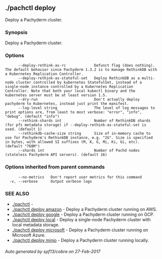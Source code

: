 ## ./pachctl deploy

Deploy a Pachyderm cluster.

### Synopsis


Deploy a Pachyderm cluster.

### Options

```
      --deploy-rethink-as-rc             Defunct flag (does nothing). The default behavior since Pachyderm 1.3.2 is to manage RethinkDB with a Kubernetes Replication Controller.
      --deploy-rethink-as-stateful-set   Deploy RethinkDB as a multi-node cluster controlled by kubernetes StatefulSet, instead of a single-node instance controlled by a Kubernetes Replication Controller. Note that both your local kubectl binary and the kubernetes server must be at least version 1.5.
      --dry-run                          Don't actually deploy pachyderm to Kubernetes, instead just print the manifest.
      --log-level string                 The level of log messages to print options are, from least to most verbose: "error", "info", "debug". (default "info")
      --rethink-shards int               Number of RethinkDB shards (for pfs metadata storage) if --deploy-rethink-as-stateful-set is used. (default 1)
      --rethinkdb-cache-size string      Size of in-memory cache to use for Pachyderm's RethinkDB instance, e.g. "2G". Size is specified in bytes, with allowed SI suffixes (M, K, G, Mi, Ki, Gi, etc). (default "768M")
      --shards int                       Number of Pachd nodes (stateless Pachyderm API servers). (default 16)
```

### Options inherited from parent commands

```
      --no-metrics   Don't report user metrics for this command
  -v, --verbose      Output verbose logs
```

### SEE ALSO
* [./pachctl](./pachctl.md)	 - 
* [./pachctl deploy amazon](./pachctl_deploy_amazon.md)	 - Deploy a Pachyderm cluster running on AWS.
* [./pachctl deploy google](./pachctl_deploy_google.md)	 - Deploy a Pachyderm cluster running on GCP.
* [./pachctl deploy local](./pachctl_deploy_local.md)	 - Deploy a single-node Pachyderm cluster with local metadata storage.
* [./pachctl deploy microsoft](./pachctl_deploy_microsoft.md)	 - Deploy a Pachyderm cluster running on Microsoft Azure.
* [./pachctl deploy minio](./pachctl_deploy_minio.md)	 - Deploy a Pachyderm cluster running locally.

###### Auto generated by spf13/cobra on 27-Feb-2017
